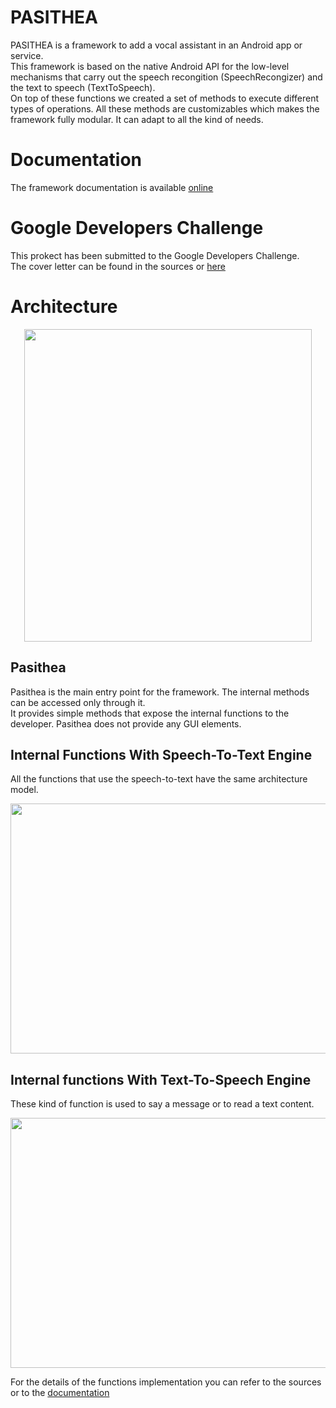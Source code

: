 # PASITHEA
PASITHEA is a framework to add a vocal assistant in an Android app or service.\
This framework is based on the native Android API for the low-level mechanisms that carry out the speech recongition (SpeechRecongizer) and the text to speech (TextToSpeech).\
On top of these functions we created a set of methods to execute different types of operations. All these methods are customizables which makes the framework fully modular. It can adapt to all the kind of needs.

# Documentation
The framework documentation is available [online](http://logicielpasithea.fr/Pasithea/framework/documentation/)

# Google Developers Challenge
This prokect has been submitted to the Google Developers Challenge.\
The cover letter can be found in the sources or [here](https://github.com/PasitheaSoftware/PASITHEA/blob/1.1.0/Android%20Dev%20Challenge%20-%20Cover%20Letter.pdf)

# Architecture
<p align="center">
  <img width="460" height="500" src="http://logicielpasithea.fr/img/Pasithea_Arch.png">
</p>

## Pasithea
Pasithea is the main entry point for the framework. The internal methods can be accessed only through it.\
It provides simple methods that expose the internal functions to the developer. Pasithea does not provide any GUI elements.

## Internal Functions With Speech-To-Text Engine
All the functions that use the speech-to-text have the same architecture model.
<p align="center">
  <img width="800" height="400" src="http://logicielpasithea.fr/img/Module_architecture.png">
</p>

## Internal functions With Text-To-Speech Engine
These kind of function is used to say a message or to read a text content.
<p align="center">
  <img width="800" height="400" src="http://logicielpasithea.fr/img/TTS_architecture.png">
</p>

For the details of the functions implementation you can refer to the sources or to the [documentation](http://logicielpasithea.fr/Pasithea/framework/documentation/)



